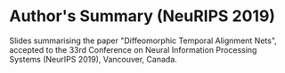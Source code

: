 # Author's Summary (NeuRIPS 2019)
Slides summarising the paper "Diffeomorphic Temporal Alignment Nets", 
accepted to the 33rd Conference on Neural Information Processing Systems (NeurIPS 2019), Vancouver, Canada.
